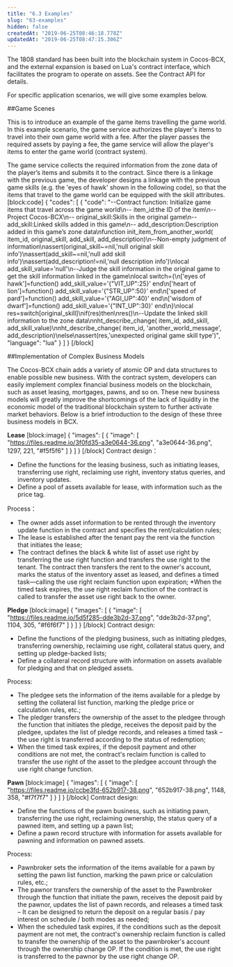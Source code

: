 ```yaml
---
title: "6.3 Examples"
slug: "63-examples"
hidden: false
createdAt: "2019-06-25T08:46:18.778Z"
updatedAt: "2019-06-25T08:47:15.306Z"
---
```

The 1808 standard has been built into the blockchain system in Cocos-BCX, and the external expansion is based on Lua's contract interface, which facilitates the program to operate on assets. See the Contract API for details.

For specific application scenarios, we will give some examples below.


##Game Scenes

This is to introduce an example of the game items travelling the game world. In this example scenario, the game service authorizes the player's items to travel into their own game world with a fee. After the player passes the required assets by paying a fee, the game service will allow the player's items to enter the game world (contract system).

The game service collects the ​required information from the zone data of the player’s items and submits it to the contract. Since there is a linkage with the previous game, the developer designs a linkage with the previous game skills (e.g. the 'eyes of hawk' shown in the following code), so that the items that travel to the game world can be equipped with the skill attributes.
[block:code]
{
  "codes": [
    {
      "code": "--Contract function: Initialize game items that travel across the game world\n-- item_id:the ID of the item\n--Project Cocos-BCX\n-- original_skill:Skills in the original game\n-- add_skill:Linked skills added in this game\n-- add_description:Description added in this game’s zone data\nfunction init_item_from_another_world( item_id, original_skill, add_skill, add_description)\n--Non-empty judgment of information\nassert(original_skill~=nil,'null original skill info')\nassert(add_skill~=nil,'null add skill info')\nassert(add_description!=nil,'null description info')\nlocal add_skill_value='null'\n--Judge the skill information in the original game to get the skill information linked in the game\nlocal switch={\n['eyes of hawk']=function() add_skill_value='{\"VIT_UP\":25}' end\n['heart of lion']=function() add_skill_value='{\"STR_UP\":50}' end\n['speed of pard']=function() add_skill_value='{\"AGI_UP\":40}' end\n['wisdom of dwarf']=function() add_skill_value='{\"INT_UP\":30}' end\n}\nlocal res=switch[original_skill]\nif(res)then\nres()\n--Update the linked skill information to the zone data\nnht_describe_change( item_id, add_skill, add_skill_value)\nnht_describe_change( item_id, 'another_world_message', add_description)\nelse\nassert(res,'unexpected original game skill type')",
      "language": "lua"
    }
  ]
}
[/block]

##Implementation of Complex Business Models

The Cocos-BCX chain adds a variety of atomic OP and data structures to enable possible new business. With the contract system, developers can easily implement complex financial business models on the blockchain, such as asset leasing, mortgages, pawns, and so on. These new business models will greatly improve the shortcomings of the ​lack of liquidity in the economic model of the traditional blockchain system to further activate market behaviors. Below is a brief introduction to the design of these three business models in BCX.

**Lease** 
[block:image]
{
  "images": [
    {
      "image": [
        "https://files.readme.io/3f0fd35-a3e0644-36.png",
        "a3e0644-36.png",
        1297,
        221,
        "#f5f5f6"
      ]
    }
  ]
}
[/block]
Contract design：
* Define the functions for the leasing business, such as initiating leases, transferring use right, reclaiming use right, inventory status queries, and inventory updates.
* Define a pool of assets available for lease, with information such as the price tag.

Process：
* The owner adds asset information to be rented through the inventory update function in the contract and specifies the rent/calculation rules;
* The lease is established after the tenant pay the rent via the function that initiates the lease;
* The contract defines the black & white list of asset use right by transferring the use right function and transfers the use right to the tenant. The contract then transfers the rent to the owner's account, marks the status of the inventory asset as leased, and defines a timed task—calling the use right reclaim function upon expiration;
*When the timed task expires, the use right reclaim function of the contract is called to transfer the asset use right back to the owner.


 **Pledge** 
[block:image]
{
  "images": [
    {
      "image": [
        "https://files.readme.io/5d5f285-dde3b2d-37.png",
        "dde3b2d-37.png",
        1104,
        305,
        "#f6f6f7"
      ]
    }
  ]
}
[/block]
Contract design:
* Define the functions of the pledging business, such as initiating pledges, transferring ownership, reclaiming use right, collateral status query, and setting up pledge-backed lists;
* Define a collateral record structure with information on assets available for pledging and that on pledged assets.

Process:
* The pledgee sets the information of the items available for a pledge by setting the collateral list function, marking the pledge price or calculation rules, etc.;
* The pledger transfers the ownership of the asset to the pledgee through the function that initiates​ the pledge, receives the deposit paid by the pledgee, updates the list of pledge records, and releases a timed task – the use right is transferred according to the status of redemption;
* When the timed task expires, if the deposit payment and other conditions are not met, the contract's reclaim function is called to transfer the use right of the asset to the pledgee account through the use right change function.

**Pawn** 
[block:image]
{
  "images": [
    {
      "image": [
        "https://files.readme.io/ccbe3fd-652b917-38.png",
        "652b917-38.png",
        1148,
        358,
        "#f7f7f7"
      ]
    }
  ]
}
[/block]
Contract design:
* Define the functions of the pawn business, such as initiating pawn, transferring the use right, reclaiming ownership, the status query of a pawned item, and setting up a pawn list;
* Define a pawn record structure with information for assets available for pawning and information on pawned assets.

Process:
* Pawnbroker sets the information of the items available for a ​pawn by setting the pawn list function, marking the pawn price or calculation rules, etc.;
* The pawnor transfers the ownership of the asset to the Pawnbroker through the function that initiate the pawn, receives the deposit paid by the pawnor, updates the list of pawn records, and releases a timed task – It can be designed to return the deposit on a regular basis / pay interest on schedule / both modes as needed;
* When the scheduled task expires, if the conditions such as the deposit payment are not met, the contract's ownership reclaim function is called to transfer the ownership of the asset to the pawnbroker's account through the ownership change OP. If the condition is met, the use right is transferred to the pawnor by the use right change OP.